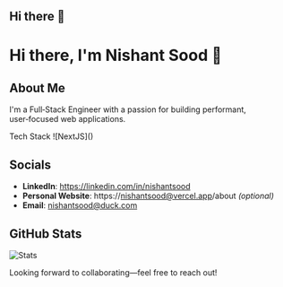 ## Hi there 👋

# Hi there, I'm Nishant Sood  👋

##  About Me
I'm a Full‑Stack Engineer with a passion for building performant, user‑focused web applications. 

Tech Stack
![NextJS](<i class="devicon-nextjs-original-wordmark"></i>)

##  Socials
- **LinkedIn**: https://linkedin.com/in/nishantsood
- **Personal Website**: https://nishantsood@vercel.app/about *(optional)*
- **Email**: nishantsood@duck.com


##  GitHub Stats
<!-- Optionally embed GitHub stats with a GitHub Readme Stats badge or widget -->
![Stats](https://github-readme-stats.vercel.app/api?username=nishantsood1492&show_icons=true)


Looking forward to collaborating—feel free to reach out!


<!--
**NishantSood1492/NishantSood1492** is a ✨ _special_ ✨ repository because its `README.md` (this file) appears on your GitHub profile.

Here are some ideas to get you started:

- 🔭 I’m currently working on ...
- 🌱 I’m currently learning ...
- 👯 I’m looking to collaborate on ...
- 🤔 I’m looking for help with ...
- 💬 Ask me about ...
- 📫 How to reach me: ...
- 😄 Pronouns: ...
- ⚡ Fun fact: ...
-->
